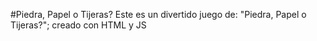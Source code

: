 #Piedra, Papel o Tijeras?
Este es un divertido juego de: "Piedra, Papel o Tijeras?"; creado con HTML y JS
